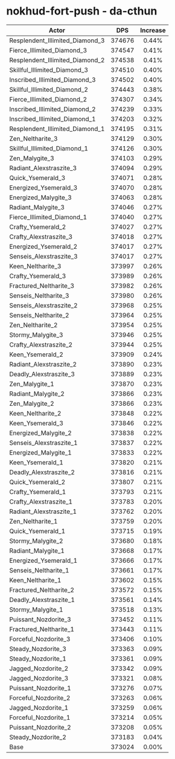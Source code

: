 # nokhud-fort-push - da-cthun
| Actor | DPS | Increase |
|---|:---:|:---:|
|Resplendent_Illimited_Diamond_3|374676|0.44%|
|Fierce_Illimited_Diamond_3|374547|0.41%|
|Resplendent_Illimited_Diamond_2|374538|0.41%|
|Skillful_Illimited_Diamond_3|374510|0.40%|
|Inscribed_Illimited_Diamond_3|374502|0.40%|
|Skillful_Illimited_Diamond_2|374443|0.38%|
|Fierce_Illimited_Diamond_2|374307|0.34%|
|Inscribed_Illimited_Diamond_2|374239|0.33%|
|Inscribed_Illimited_Diamond_1|374203|0.32%|
|Resplendent_Illimited_Diamond_1|374195|0.31%|
|Zen_Neltharite_3|374129|0.30%|
|Skillful_Illimited_Diamond_1|374126|0.30%|
|Zen_Malygite_3|374103|0.29%|
|Radiant_Alexstraszite_3|374094|0.29%|
|Quick_Ysemerald_3|374071|0.28%|
|Energized_Ysemerald_3|374070|0.28%|
|Energized_Malygite_3|374063|0.28%|
|Radiant_Malygite_3|374046|0.27%|
|Fierce_Illimited_Diamond_1|374040|0.27%|
|Crafty_Ysemerald_2|374027|0.27%|
|Crafty_Alexstraszite_3|374018|0.27%|
|Energized_Ysemerald_2|374017|0.27%|
|Senseis_Alexstraszite_3|374017|0.27%|
|Keen_Neltharite_3|373997|0.26%|
|Crafty_Ysemerald_3|373989|0.26%|
|Fractured_Neltharite_3|373982|0.26%|
|Senseis_Neltharite_3|373980|0.26%|
|Senseis_Alexstraszite_2|373968|0.25%|
|Senseis_Neltharite_2|373964|0.25%|
|Zen_Neltharite_2|373954|0.25%|
|Stormy_Malygite_3|373946|0.25%|
|Crafty_Alexstraszite_2|373944|0.25%|
|Keen_Ysemerald_2|373909|0.24%|
|Radiant_Alexstraszite_2|373890|0.23%|
|Deadly_Alexstraszite_3|373889|0.23%|
|Zen_Malygite_1|373870|0.23%|
|Radiant_Malygite_2|373866|0.23%|
|Zen_Malygite_2|373866|0.23%|
|Keen_Neltharite_2|373848|0.22%|
|Keen_Ysemerald_3|373846|0.22%|
|Energized_Malygite_2|373838|0.22%|
|Senseis_Alexstraszite_1|373837|0.22%|
|Energized_Malygite_1|373833|0.22%|
|Keen_Ysemerald_1|373820|0.21%|
|Deadly_Alexstraszite_2|373816|0.21%|
|Quick_Ysemerald_2|373807|0.21%|
|Crafty_Ysemerald_1|373793|0.21%|
|Crafty_Alexstraszite_1|373783|0.20%|
|Radiant_Alexstraszite_1|373762|0.20%|
|Zen_Neltharite_1|373759|0.20%|
|Quick_Ysemerald_1|373715|0.19%|
|Stormy_Malygite_2|373680|0.18%|
|Radiant_Malygite_1|373668|0.17%|
|Energized_Ysemerald_1|373666|0.17%|
|Senseis_Neltharite_1|373661|0.17%|
|Keen_Neltharite_1|373602|0.15%|
|Fractured_Neltharite_2|373572|0.15%|
|Deadly_Alexstraszite_1|373561|0.14%|
|Stormy_Malygite_1|373518|0.13%|
|Puissant_Nozdorite_3|373452|0.11%|
|Fractured_Neltharite_1|373443|0.11%|
|Forceful_Nozdorite_3|373406|0.10%|
|Steady_Nozdorite_3|373363|0.09%|
|Steady_Nozdorite_1|373361|0.09%|
|Jagged_Nozdorite_2|373342|0.09%|
|Jagged_Nozdorite_3|373321|0.08%|
|Puissant_Nozdorite_1|373276|0.07%|
|Forceful_Nozdorite_2|373263|0.06%|
|Jagged_Nozdorite_1|373259|0.06%|
|Forceful_Nozdorite_1|373214|0.05%|
|Puissant_Nozdorite_2|373208|0.05%|
|Steady_Nozdorite_2|373183|0.04%|
|Base|373024|0.00%|
